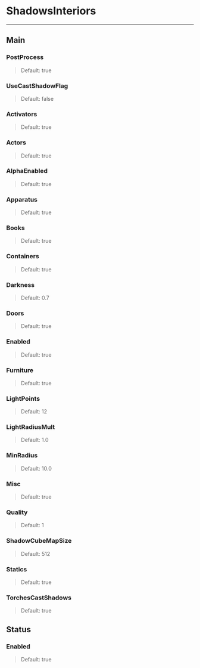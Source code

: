 # ShadowsInteriors

---

## Main

### PostProcess

>Default: true

### UseCastShadowFlag

>Default: false

### Activators

>Default: true

### Actors

>Default: true

### AlphaEnabled

>Default: true

### Apparatus

>Default: true

### Books

>Default: true

### Containers

>Default: true

### Darkness

>Default: 0.7

### Doors

>Default: true

### Enabled

>Default: true

### Furniture

>Default: true

### LightPoints

>Default: 12

### LightRadiusMult

>Default: 1.0

### MinRadius

>Default: 10.0

### Misc

>Default: true

### Quality

>Default: 1

### ShadowCubeMapSize

>Default: 512

### Statics

>Default: true

### TorchesCastShadows

>Default: true

## Status

### Enabled

>Default: true
